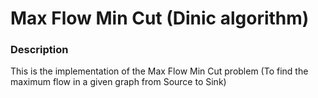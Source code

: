 # Max Flow Min Cut (Dinic algorithm)
### Description
This is the implementation of the Max Flow Min Cut problem (To find the maximum flow in a given graph from Source to Sink)
